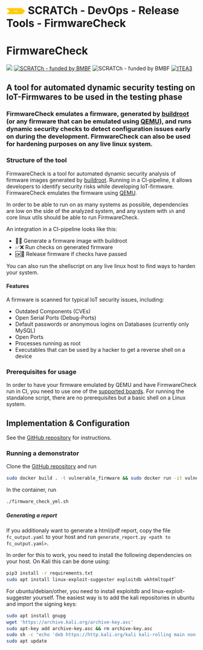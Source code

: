 # <img src="../../../images/test.png" alt ='test'  width="10%" > SCRATCh - DevOps - Release Tools - FirmwareCheck

# FirmwareCheck

![](https://img.shields.io/badge/status-available-green)
[![SCRATCh - funded by BMBF](https://img.shields.io/badge/part%20of-SCRATCh-yellow)](https://scratch-itea3.eu/)
![SCRATCh - funded by BMBF](https://img.shields.io/badge/funded%20by-BMBF-blue)
[![ITEA3](https://img.shields.io/badge/supported%20by-ITEA3-orange)](https://www.itea3.org)

## A tool for automated dynamic security testing on IoT-Firmwares to be used in the testing phase

### FirmwareCheck emulates a firmware, generated by [buildroot](https://buildroot.org/) (or any firmware that can be emulated using [QEMU](https://www.qemu.org/)), and runs dynamic security checks to detect configuration issues early on during the development. FirmwareCheck can also be used for hardening purposes on any live linux system.

### Structure of the tool
FirmwareCheck is a tool for automated dynamic security analysis of firmware images generated by [buildroot](https://buildroot.org/). Running in a CI-pipeline, it allows developers to identify security risks while developing IoT-firmware.
FirmwareCheck emulates the firmware using [QEMU](https://www.qemu.org/).

In order to be able to run on as many systems as possible, dependencies are low on the side of the analyzed system, and any system with `sh` and core linux utils should be able to run FirmwareCheck.

An integration in a CI-pipeline looks like this:
* 🔧👷 Generate a firmware image with buildroot
* ✅❌ Run checks on generated firmware
* 🆗🔧 Release firmware if checks have passed

You can also run the shellscript on any live linux host to find ways to harden your system.

#### Features

A firmware is scanned for typical IoT security issues, including:
* Outdated Components (CVEs)
* Open Serial Ports (Debug-Ports)
* Default passwords or anonymous logins on Databases (currently only MySQL)
* Open Ports
* Processes running as root
* Executables that can be used by a hacker to get a reverse shell on a device

### Prerequisites for usage
In order to have your firmware emulated by QEMU and have FirmwareCheck run in CI, you need to use one of the [supported boards](https://wiki.qemu.org/Documentation/Platforms). For running the standalone script, there are no prerequisites but a basic shell on a Linux system.

## Implementation & Configuration
See the [GitHub repository](https://github.com/OTARIS/FirmwareCheck) for instructions.

### Running a demonstrator 
Clone the [GitHub repository](https://github.com/OTARIS/FirmwareCheck) and run
```bash
sudo docker build . -t vulnerable_firmware && sudo docker run -it vulnerable_firmware:latest /bin/bash
```
In the container, run
```bash
./firmware_check_yml.sh
```

##### Generating a report
If you additionaly want to generate a html/pdf report, copy the file `fc_output.yaml` to your host and run `generate_report.py <path to fc_output.yaml>`.

In order for this to work, you need to install the following dependencies on your host. On Kali this can be done using:
```bash
pip3 install -r requirements.txt
sudo apt install linux-exploit-suggester exploitdb wkhtmltopdf`
```
For ubuntu/debian/other, you need to install exploitdb and linux-exploit-suggester yourself. The easiest way is to add the kali repositories in ubuntu and import the signing keys:
```bash
sudo apt install gnupg
wget 'https://archive.kali.org/archive-key.asc'
sudo apt-key add archive-key.asc && rm archive-key.asc
sudo sh -c "echo 'deb https://http.kali.org/kali kali-rolling main non-free contrib' > /etc/apt/sources.list.d/kali.list"
sudo apt update
```
